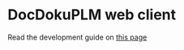 # DocDokuPLM web client

Read the development guide on [this page](https://github.com/docdoku/docdoku-plm-front/wiki/Development-Guide) 
